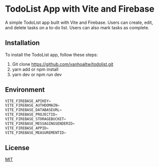 # TodoList App with Vite and Firebase

A simple TodoList app built with Vite and Firebase. Users can create, edit, and delete tasks on a to-do list. Users can also mark tasks as complete.

## Installation

To install the TodoList app, follow these steps:

1. Git clone https://github.com/vanhoaltw/todolist.git
2. yarn add or npm install
3. yarn dev or npm run dev

## Environment

```python
VITE_FIREBASE_APIKEY=
VITE_FIREBASE_AUTHDOMAIN=
VITE_FIREBASE_DATABASEURL=
VITE_FIREBASE_PROJECTID=
VITE_FIREBASE_STORAGEBUCKET=
VITE_FIREBASE_MESSAGINGSENDERID=
VITE_FIREBASE_APPID=
VITE_FIREBASE_MEASUREMENTID=
```

## License

[MIT](https://choosealicense.com/licenses/mit/)
